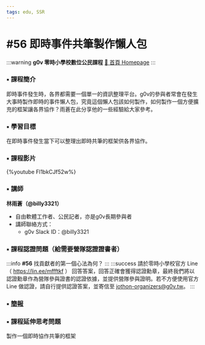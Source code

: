 ```yaml
---
tags: edu, SSR
---
```


# #56 即時事件共筆製作懶人包	

:::warning
**g0v 零時小學校數位公民課程**
[🏫 首頁 Homepage](https://g0v.hackmd.io/@jothon/B1NIQnmXs)
:::

### ▪️ 課程簡介

即時事件發生時，各界都需要一個單一的資訊整理平台。g0v的參與者常會在發生大事時製作即時的事件懶人包，究竟這個懶人包該如何製作，如何製作一個方便擴充的框架讓各界協作？雨蒼在此分享他的一些經驗給大家參考。

### ▪️ 學習目標
在即時事件發生當下可以整理出即時共筆的框架供各界協作。

### ▪️ 課程影片 
{%youtube Fl1bkCJf52w%}

### ▪️ 講師

**林雨蒼（@billy3321）**
* 自由軟體工作者、公民記者，亦是g0v長期參與者
* 講師聯絡方式：
    * g0v Slack ID：@billy3321

### ▪️ 課程認證問題（給需要營隊認證證書者）
:::info
**#56**
找貢獻者的第一個心法為何？
:::
:::success
請於零時小學校官方 Line（ https://lin.ee/mffftkf ） 回答答案，回答正確會獲得認證勳章，最終我們將以認證勳章作為營隊參與證書的認證依據，並提供營隊參與證明。若不方便使用官方 Line 做認證，請自行提供認證答案，並寄信至 jothon-organizers@g0v.tw。
:::

### ▪️ [簡報](https://docs.google.com/presentation/d/1mnkrqMPDEt6yRlDWAINHNHhqm7TOiTQhjQTuLpTVUVQ/edit)

### ▪️ 課程延伸思考問題
製作一個即時協作共筆的框架



